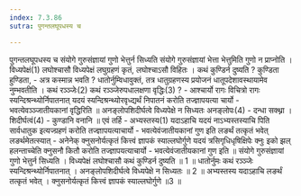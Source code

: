 ```yaml
---
index: 7.3.86
sutra: पुगन्तलघूपधस्य च

---
```

पुगन्तलघूपधस्य च संयोगे गुरुसंज्ञायां गुणो भेत्तुर्न सिध्यति संयोगे गुरुसंज्ञायां भेत्ता भेत्तुमिति गुणो न प्राप्नोति । विध्यपेक्षं(1) लघोश्चासौ विध्यपेक्षं लघुग्रहणं कृतं, लघोश्चाऽसौ विहितः । कथं कुण्डिर्न दुष्यति ? कुण्डिता हुण्डिता, - अत्र कस्मान्न भवति ? धातोर्नुम्विधावुक्तं, तत्र धातुग्रहणस्य प्रयोजनं धातूपदेशावस्थायामेव नुम्भवतीति । कथं रञ्ञ्जेः(2) कथं रञ्ञ्जेरुपधालक्षणा वृद्धिः(3) ?  - आश्चार्यो रागः विचित्रो रागः स्यन्दिश्रन्थ्योर्निपातनात् यदयं स्यन्दिश्रन्थ्योरवृध्द्यर्थं निपातनं करोति तज्ज्ञापयत्या चार्यो - भवत्येवञ्ञ्जातीयकानां वृद्धिरिति ॥ अनङ्लोपशिदीर्घत्वे विध्यपेक्षे न सिध्यतः अनङ्लोपः(4) - दन्धा सक्थ्ना । शिदीर्घत्वं(4) -  कुण्डानि वनानि ॥ एवं तर्हि -  अभ्यस्तस्य(1) यदाऽहाचि यदयं नाऽभ्यस्तस्याचि पिति सार्वधातुक इत्यज्ग्रहणं करोति तज्ज्ञापयत्याचार्यो - भवत्येवंजातीयकानां गुण इति लङर्थं तत्कृतं भवेत् लङर्थमेतत्स्यात् - अनेनेक् क्नुसनोर्यत्कृतं कित्त्वं ज्ञापकं स्याल्लघोर्गुणे यदयं त्रसिगृधिधृषिक्षिपेः क्नुः इको झल् हलन्ताच्चेति क्नुसनौ कितौ करोति तज्ज्ञापयत्याचार्यो - भवत्येवंजातीयकानां गुण इति ॥ संयोगे गुरुसंज्ञायां गुणो भेत्तुर्न सिध्यति । विध्यपेक्षं लघोश्चासौ कथं कुण्डिर्न दुष्यति ॥ 1 ॥ धातोर्नुमः कथं रञ्ञ्जेः स्यन्दिश्रन्थ्योर्निपातनात् । अनङ्लोपशिदीर्घत्वे विध्यपेक्षे न सिध्यतः ॥ 2 ॥ अभ्यस्तस्य यदाऽहाचि लङर्थं तत्कृतं भवेत् । क्नुसनोर्यत्कृतं कित्त्वं ज्ञापकं स्याल्लघोर्गुणे ॥3 ॥